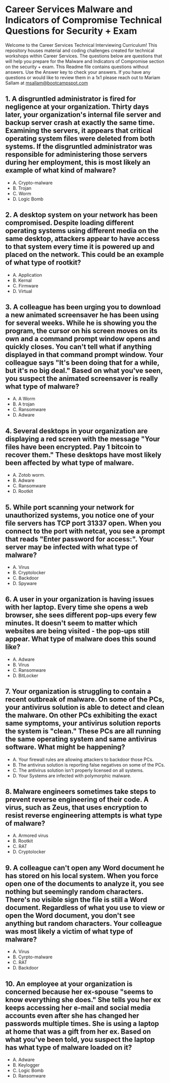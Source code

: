# Career Services Malware and Indicators of Compromise Technical Questions for Security + Exam

Welcome to the Career Services Technical Interviewing Curriculum! This repository houses material and coding challenges created for technical workshops within Career Services. The questions below are questions that will help you prepare for the Malware and Indicators of Compromise section on the security + exam. This Readme file contains questions without answers. Use the Answer key to check your answers. If you have any questions or would like to review them in a 1x1 please reach out to Mariam Sallam at msallam@bootcampspot.com 


## 1. A disgruntled administrator is fired for negligence at your organization. Thirty days later, your organization's internal file server and backup server crash at exactly the same time. Examining the servers, it appears that critical operating system files were deleted from both systems. If the disgruntled administrator was responsible for administering those servers during her employment, this is most likely an example of what kind of malware?  

- A. Crypto-malware 
- B. Trojan 
- C. Worm
- D. Logic Bomb

## 2. A desktop system on your network has been compromised. Despite loading different operating systems using different media on the same desktop, attackers appear to have access to that system every time it is powered up and placed on the network. This could be an example of what type of rootkit? 

- A. Application 
- B. Kernal 
- C. Firmware 
- D. Virtual 

## 3. A colleague has been urging you to download a new animated screensaver he has been using for several weeks. While he is showing you the program, the cursor on his screen moves on its own and a command prompt window opens and quickly closes. You can't tell what if anything displayed in that command prompt window. Your colleague says "It's been doing that for a while, but it's no big deal." Based on what you've seen, you suspect the animated screensaver is really what type of malware? 

- A. A Worm 
- B. A trojan 
- C. Ransomware 
- D. Adware 

## 4. Several desktops in your organization are displaying a red screen with the message "Your files have been encrypted. Pay 1 bitcoin to recover them." These desktops have most likely been affected by what type of malware. 

- A. Zotob worm. 
- B. Adware
- C. Ransomware
- D. Rootkit 

## 5. While port scanning your network for unauthorized systems, you notice one of your file servers has TCP port 31337 open. When you connect to the port with netcat, you see a prompt that reads "Enter password for access:". Your server may be infected with what type of malware? 
 
- A. Virus 
- B. Cryptolocker 
- C. Backdoor 
- D. Spyware 

## 6. A user in your organization is having issues with her laptop. Every time she opens a web browser, she sees different pop-ups every few minutes. It doesn't seem to matter which websites are being visited - the pop-ups still appear. What type of malware does this sound like? 

- A. Adware
- B. Virus 
- C. Ransomware 
- D. BitLocker 

## 7. Your organization is struggling to contain a recent outbreak of malware. On some of the PCs, your antivirus solution is able to detect and clean the malware. On other PCs exhibiting the exact same symptoms, your antivirus solution reports the system is "clean." These PCs are all running the same operating system and same antivirus software. What might be happening? 

- A. Your firewall rules are allowing attackers to backdoor those PCs. 
- B. The antivirus solution is reporting false negatives on some of the PCs. 
- C. The antivirus solution isn't properly licensed on all systems. 
- D. Your Systems are infected with polymorphic malware. 

## 8. Malware engineers sometimes take steps to prevent reverse engineering of their code. A virus, such as Zeus, that uses encryption to resist reverse engineering attempts is what type of malware? 

- A. Armored virus
- B. Rootkit 
- C. RAT 
- D. Cryptolocker 

## 9. A colleague can't open any Word document he has stored on his local system. When you force open one of the documents to analyze it, you see nothing but seemingly random characters. There's no visible sign the file is still a Word document. Regardless of what you use to view or open the Word document, you don't see anything but random characters. Your colleague was most likely a victim of what type of malware? 

- A. Virus 
- B. Cyrpto-malware
- C. RAT 
- D. Backdoor 

## 10. An employee at your organization is concerned because her ex-spouse "seems to know everything she does." She tells you her ex keeps accessing her e-mail and social media accounts even after she has changed her passwords multiple times. She is using a laptop at home that was a gift from her ex. Based on what you've been told, you suspect the laptop has what type of malware loaded on it? 

- A. Adware
- B. Keylogger 
- C. Logic Bomb 
- D. Ransomware 

